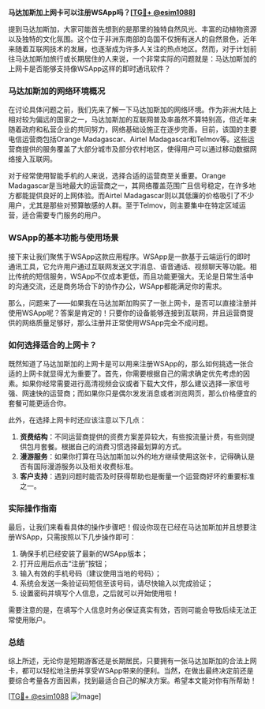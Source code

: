 **马达加斯加上网卡可以注册WSApp吗？[[TG💪+ @esim1088](https://t.me/s/esim1088)]**

提到马达加斯加，大家可能首先想到的是那里的独特自然风光、丰富的动植物资源以及独特的文化氛围。这个位于非洲东南部的岛国不仅拥有迷人的自然景色，近年来随着互联网技术的发展，也逐渐成为许多人关注的热点地区。然而，对于计划前往马达加斯加旅行或长期居住的人来说，一个非常实际的问题就是：马达加斯加的上网卡是否能够支持像WSApp这样的即时通讯软件？

### 马达加斯加的网络环境概况

在讨论具体问题之前，我们先来了解一下马达加斯加的网络环境。作为非洲大陆上相对较为偏远的国家之一，马达加斯加的互联网普及率虽然不算特别高，但近年来随着政府和私营企业的共同努力，网络基础设施正在逐步完善。目前，该国的主要电信运营商包括Orange Madagascar、Airtel Madagascar和Telmov等。这些运营商提供的服务覆盖了大部分城市及部分农村地区，使得用户可以通过移动数据网络接入互联网。

对于经常使用智能手机的人来说，选择合适的运营商至关重要。Orange Madagascar是当地最大的运营商之一，其网络覆盖范围广且信号稳定，在许多地方都能提供良好的上网体验。而Airtel Madagascar则以其低廉的价格吸引了不少用户，尤其是那些对预算敏感的人群。至于Telmov，则主要集中在特定区域运营，适合需要专门服务的用户。

### WSApp的基本功能与使用场景

接下来让我们聚焦于WSApp这款应用程序。WSApp是一款基于云端运行的即时通讯工具，它允许用户通过互联网发送文字消息、语音通话、视频聊天等功能。相比传统的短信服务，WSApp不仅成本更低，而且功能更强大。无论是日常生活中的沟通交流，还是商务场合下的协作办公，WSApp都能满足你的需求。

那么，问题来了——如果我在马达加斯加购买了一张上网卡，是否可以直接注册并使用WSApp呢？答案是肯定的！只要你的设备能够连接到互联网，并且运营商提供的网络质量足够好，那么注册并正常使用WSApp完全不成问题。

### 如何选择适合的上网卡？

既然知道了马达加斯加的上网卡是可以用来注册WSApp的，那么如何挑选一张合适的上网卡就显得尤为重要了。首先，你需要根据自己的需求确定优先考虑的因素。如果你经常需要进行高清视频会议或者下载大文件，那么建议选择一家信号强、网速快的运营商；而如果你只是偶尔发发消息或者浏览网页，那么价格便宜的套餐可能更适合你。

此外，在选择上网卡时还应该注意以下几点：

1. **资费结构**：不同运营商提供的资费方案差异较大，有些按流量计费，有些则提供包月套餐。根据自己的消费习惯选择最划算的方式。
2. **漫游服务**：如果你打算在马达加斯加以外的地方继续使用这张卡，记得确认是否有国际漫游服务以及相关收费标准。
3. **客户支持**：遇到问题时能否及时获得帮助也是衡量一个运营商好坏的重要标准之一。

### 实际操作指南

最后，让我们来看看具体的操作步骤吧！假设你现在已经在马达加斯加并且想要注册WSApp，只需按照以下几步操作即可：

1. 确保手机已经安装了最新的WSApp版本；
2. 打开应用后点击“注册”按钮；
3. 输入有效的手机号码（建议使用当地的号码）；
4. 系统会发送一条验证码短信至该号码，请尽快输入以完成验证；
5. 设置密码并填写个人信息，之后就可以开始使用啦！

需要注意的是，在填写个人信息时务必保证真实有效，否则可能会导致后续无法正常使用账户。

### 总结

综上所述，无论你是短期游客还是长期居民，只要拥有一张马达加斯加的合法上网卡，都可以轻松地注册并享受WSApp带来的便利。当然，在做出最终决定前还是要综合考量各方面因素，找到最适合自己的解决方案。希望本文能对你有所帮助！

[[TG💪+ @esim1088](https://t.me/s/esim1088) ![Image](https://i.postimg.cc/4NQfJmqS/Snipaste-2025-05-13-00-14-12.png)]